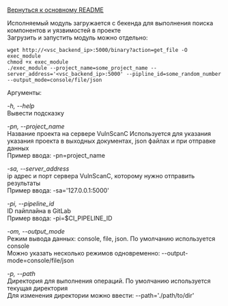 [Вернуться к основному README](../README.md)

Исполняемый модуль загружается с бекенда для выполнения поиска компонентов и уязвимостей в проекте  
Загрузить и запустить модуль можно отдельно:  
```
wget http://<vsc_backend_ip>:5000/binary?action=get_file -O exec_module  
chmod +x exec_module  
./exec_module --project_name=some_project_name --server_address='<vsc_backend_ip>:5000' --pipline_id=some_random_number --output_mode=console/file/json
```

Аргументы:

*-h, --help*  
Вывести подсказку

*-pn, --project_name*  
Название проекта на сервере VulnScanC
Используется для указания указания проекта в выходных документах, json файлах и при отправке данных  
Пример ввода: -pn=project_name

*-sa, --server_address*  
ip адрес и порт сервера VulnScanC, которому нужно отправить результаты  
Пример ввода: -sa='127.0.0.1:5000'

*-pi, --pipeline_id*  
ID пайплайна в GitLab  
Пример ввода: -pi=$CI_PIPELINE_ID

*-om, --output_mode*  
Режим вывода данных: console, file, json. По умолчанию используется console  
Можно указать несколько режимов одновременно:
--output-mode=console/file/json

*-p, --path*  
Директория для выполнения операций. По умолчанию используется текущая директория  
Для изменения директории можно ввести:
--path='./path/to/dir'
